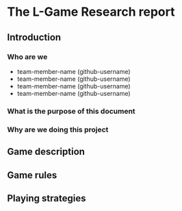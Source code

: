 # The L-Game Research report 
## Introduction

### Who are we
- team-member-name (github-username)
- team-member-name (github-username)
- team-member-name (github-username)
- team-member-name (github-username)

### What is the purpose of this document
### Why are we doing this project

## Game description
## Game rules
## Playing strategies

